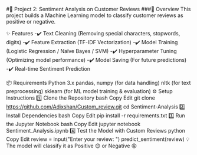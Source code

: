 #📂 Project 2: Sentiment Analysis on Customer Reviews
###📝 Overview
This project builds a Machine Learning model to classify customer reviews as positive or negative.

✨ Features
-✔️ Text Cleaning (Removing special characters, stopwords, digits)
-✔️ Feature Extraction (TF-IDF Vectorization)
-✔️ Model Training (Logistic Regression / Naïve Bayes / SVM)
-✔️ Hyperparameter Tuning (Optimizing model performance)
-✔️ Model Saving (For future predictions)
-✔️ Real-time Sentiment Prediction

📦 Requirements
Python 3.x
pandas, numpy (for data handling)
nltk (for text preprocessing)
sklearn (for ML model training & evaluation)
⚙️ Setup Instructions
1️⃣ Clone the Repository
bash
Copy
Edit
git clone https://github.com/Adixshan/Custom_review.git
cd Sentiment-Analysis
2️⃣ Install Dependencies
bash
Copy
Edit
pip install -r requirements.txt
3️⃣ Run the Jupyter Notebook
bash
Copy
Edit
jupyter notebook Sentiment_Analysis.ipynb
4️⃣ Test the Model with Custom Reviews
python
Copy
Edit
review = input("Enter your review: ")
predict_sentiment(review)
💡 The model will classify it as Positive 😊 or Negative 😡
